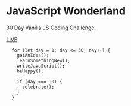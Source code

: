# JavaScript Wonderland

30 Day Vanilla JS Coding Challenge.

[LIVE](https://zw301.github.io/javascript-wonderland/)



```JS
  for (let day = 1; day <= 30; day++) {
    getAnIdea();
    learnSomethingNew();
    writeJavaScript();
    beHappy();

    if (day === 30) {
      celebrate();
    }
  }
```
